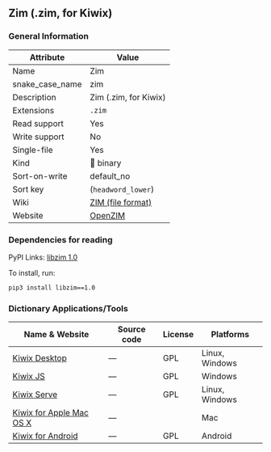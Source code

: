 ## Zim (.zim, for Kiwix)

### General Information

| Attribute       | Value                                                                  |
| --------------- | ---------------------------------------------------------------------- |
| Name            | Zim                                                                    |
| snake_case_name | zim                                                                    |
| Description     | Zim (.zim, for Kiwix)                                                  |
| Extensions      | `.zim`                                                                 |
| Read support    | Yes                                                                    |
| Write support   | No                                                                     |
| Single-file     | Yes                                                                    |
| Kind            | 🔢 binary                                                               |
| Sort-on-write   | default_no                                                             |
| Sort key        | (`headword_lower`)                                                     |
| Wiki            | [ZIM (file format)](<https://en.wikipedia.org/wiki/ZIM_(file_format)>) |
| Website         | [OpenZIM](https://wiki.openzim.org/wiki/OpenZIM)                       |

### Dependencies for reading

PyPI Links: [libzim 1.0](https://pypi.org/project/libzim/1.0)

To install, run:

```sh
pip3 install libzim==1.0
```


### Dictionary Applications/Tools

| Name & Website                                              | Source code | License | Platforms      |
| ----------------------------------------------------------- | ----------- | ------- | -------------- |
| [Kiwix Desktop](https://github.com/kiwix/kiwix-desktop)     | ―           | GPL     | Linux, Windows |
| [Kiwix JS](https://github.com/kiwix/kiwix-js)               | ―           | GPL     | Windows        |
| [Kiwix Serve](https://github.com/kiwix/kiwix-tools)         | ―           | GPL     | Linux, Windows |
| [Kiwix for Apple Mac OS X](macos.kiwix.org)                 | ―           |         | Mac            |
| [Kiwix for Android](https://github.com/kiwix/kiwix-android) | ―           | GPL     | Android        |

